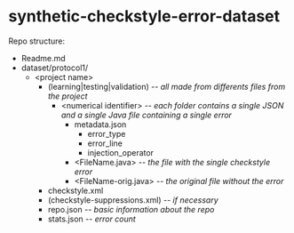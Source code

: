 # synthetic-checkstyle-error-dataset

Repo structure:

* Readme.md
* dataset/protocol1/
  * &lt;project name>
    * (learning|testing|validation) *-- all made from differents files from the project*
      * &lt;numerical identifier> *-- each folder contains a single JSON and a single Java file containing a single error*
        * metadata.json
          * error_type
          * error_line
          * injection_operator
        * &lt;FileName.java> *-- the file with the single checkstyle error*
        * &lt;FileName-orig.java> *-- the original file without the error*
    * checkstyle.xml
    * (checkstyle-suppressions.xml) *-- if necessary*
    * repo.json *-- basic information about the repo*
    * stats.json *-- error count*
